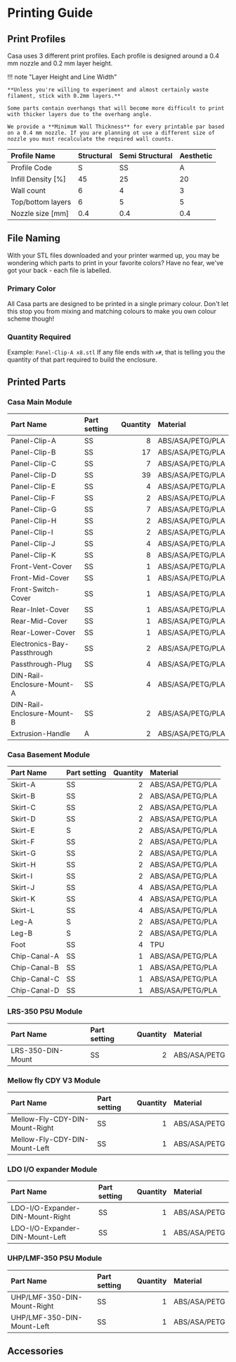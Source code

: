 # Printing Guide

## Print Profiles

Casa uses 3 different print profiles. Each profile is designed around a 0.4 mm nozzle and 0.2 mm layer height.

!!! note "Layer Height and Line Width"
    
    **Unless you're willing to experiment and almost certainly waste filament, stick with 0.2mm layers.**

    Some parts contain overhangs that will become more difficult to print with thicker layers due to the overhang angle.

    We provide a **Minimum Wall Thickness** for every printable par based on a 0.4 mm nozzle. If you are planning ot use a different size of nozzle you must recalculate the required wall counts.

| Profile Name       | Structural   | Semi Structural   | Aesthetic    |
|:-------------------|:-------------|:------------------|:-------------|
| Profile Code       | S            | SS                | A            |
| Infill Density [%] | 45           | 25                | 20           |
| Wall count         | 6            | 4                 | 3            |
| Top/bottom layers  | 6            | 5                 | 5            |
| Nozzle size [mm]   | 0.4          | 0.4               | 0.4          |

## File Naming

With your STL files downloaded and your printer warmed up, you may be wondering which parts to print in your favorite colors? Have no fear, we've got your back - each file is labelled.

### Primary Color

All Casa parts are designed to be printed in a single primary colour. Don't let this stop you from mixing and matching colours to make you own colour scheme though!

### Quantity Required

Example: `Panel-Clip-A x8.stl`
If any file ends with `x#`, that is telling you the quantity of that part required to build the enclosure.

## Printed Parts

### Casa Main Module
| Part Name                   | Part setting   |   Quantity | Material         |
|:----------------------------|:---------------|-----------:|:-----------------|
| Panel-Clip-A                | SS             |          8 | ABS/ASA/PETG/PLA |
| Panel-Clip-B                | SS             |         17 | ABS/ASA/PETG/PLA |
| Panel-Clip-C                | SS             |          7 | ABS/ASA/PETG/PLA |
| Panel-Clip-D                | SS             |         39 | ABS/ASA/PETG/PLA |
| Panel-Clip-E                | SS             |          4 | ABS/ASA/PETG/PLA |
| Panel-Clip-F                | SS             |          2 | ABS/ASA/PETG/PLA |
| Panel-Clip-G                | SS             |          7 | ABS/ASA/PETG/PLA |
| Panel-Clip-H                | SS             |          2 | ABS/ASA/PETG/PLA |
| Panel-Clip-I                | SS             |          2 | ABS/ASA/PETG/PLA |
| Panel-Clip-J                | SS             |          4 | ABS/ASA/PETG/PLA |
| Panel-Clip-K                | SS             |          8 | ABS/ASA/PETG/PLA |
| Front-Vent-Cover            | SS             |          1 | ABS/ASA/PETG/PLA |
| Front-Mid-Cover             | SS             |          1 | ABS/ASA/PETG/PLA |
| Front-Switch-Cover          | SS             |          1 | ABS/ASA/PETG/PLA |
| Rear-Inlet-Cover            | SS             |          1 | ABS/ASA/PETG/PLA |
| Rear-Mid-Cover              | SS             |          1 | ABS/ASA/PETG/PLA |
| Rear-Lower-Cover            | SS             |          1 | ABS/ASA/PETG/PLA |
| Electronics-Bay-Passthrough | SS             |          2 | ABS/ASA/PETG/PLA |
| Passthrough-Plug            | SS             |          4 | ABS/ASA/PETG/PLA |
| DIN-Rail-Enclosure-Mount-A  | SS             |          4 | ABS/ASA/PETG/PLA |
| DIN-Rail-Enclosure-Mount-B  | SS             |          2 | ABS/ASA/PETG/PLA |
| Extrusion-Handle            | A              |          2 | ABS/ASA/PETG/PLA |

### Casa Basement Module
| Part Name    | Part setting   |   Quantity | Material         |
|:-------------|:---------------|-----------:|:-----------------|
| Skirt-A      | SS             |          2 | ABS/ASA/PETG/PLA |
| Skirt-B      | SS             |          2 | ABS/ASA/PETG/PLA |
| Skirt-C      | SS             |          2 | ABS/ASA/PETG/PLA |
| Skirt-D      | SS             |          2 | ABS/ASA/PETG/PLA |
| Skirt-E      | S              |          2 | ABS/ASA/PETG/PLA |
| Skirt-F      | SS             |          2 | ABS/ASA/PETG/PLA |
| Skirt-G      | SS             |          2 | ABS/ASA/PETG/PLA |
| Skirt-H      | SS             |          2 | ABS/ASA/PETG/PLA |
| Skirt-I      | SS             |          2 | ABS/ASA/PETG/PLA |
| Skirt-J      | SS             |          4 | ABS/ASA/PETG/PLA |
| Skirt-K      | SS             |          4 | ABS/ASA/PETG/PLA |
| Skirt-L      | SS             |          4 | ABS/ASA/PETG/PLA |
| Leg-A        | S              |          2 | ABS/ASA/PETG/PLA |
| Leg-B        | S              |          2 | ABS/ASA/PETG/PLA |
| Foot         | SS             |          4 | TPU              |
| Chip-Canal-A | SS             |          1 | ABS/ASA/PETG/PLA |
| Chip-Canal-B | SS             |          1 | ABS/ASA/PETG/PLA |
| Chip-Canal-C | SS             |          1 | ABS/ASA/PETG/PLA |
| Chip-Canal-D | SS             |          1 | ABS/ASA/PETG/PLA |

### LRS-350 PSU Module
| Part Name         | Part setting   |   Quantity | Material     |
|:------------------|:---------------|-----------:|:-------------|
| LRS-350-DIN-Mount | SS             |          2 | ABS/ASA/PETG |

### Mellow fly CDY V3 Module
| Part Name                      | Part setting   |   Quantity | Material     |
|:-------------------------------|:---------------|-----------:|:-------------|
| Mellow-Fly-CDY-DIN-Mount-Right | SS             |          1 | ABS/ASA/PETG |
| Mellow-Fly-CDY-DIN-Mount-Left  | SS             |          1 | ABS/ASA/PETG |

### LDO I/O expander Module
| Part Name                        | Part setting   |   Quantity | Material     |
|:---------------------------------|:---------------|-----------:|:-------------|
| LDO-I/O-Expander-DIN-Mount-Right | SS             |          1 | ABS/ASA/PETG |
| LDO-I/O-Expander-DIN-Mount-Left  | SS             |          1 | ABS/ASA/PETG |

### UHP/LMF-350 PSU Module
| Part Name                   | Part setting   |   Quantity | Material     |
|:----------------------------|:---------------|-----------:|:-------------|
| UHP/LMF-350-DIN-Mount-Right | SS             |          1 | ABS/ASA/PETG |
| UHP/LMF-350-DIN-Mount-Left  | SS             |          1 | ABS/ASA/PETG |


## Accessories
